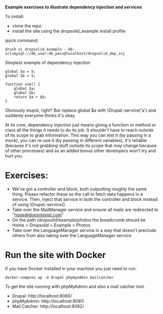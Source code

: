 **Example exercises to illustrate dependency injection and services**

To install:


 - clone the repo
 - install the site using the dropsolid_example install
   profile

quick command:

    drush si dropsolid_example --db-url=mysql://db_user:db_pass@localhost/dropsolid_dep_inj


Simplest example of dependency injection


    global $a = 5;
    global $b = 5;

    function sum() {
        global $a;
        global $b;
        return $a + $b;
    }


Obviously stupid, right?
But replace global $a with \\Drupal::service('a') and suddenly everyone thinks it's okay.

At its core, dependency injection just means giving a function or method or class all the things it needs
to do its job. It shouldn't have to reach outside of its scope to grab information. This way you can test it (by passing
in a mock), you can re-use it (by passing in different variables), it's reliable (because it's not grabbing
stuff outside its scope that may change because of other processes) and as an added bonus other developers won't try and
hurt you.


# Exercises:

- We've got a controller and block, both outputting roughly the same thing. Please refactor these so the call to fetch data happens in a service. Then, inject that service in both the controller and block instead of using \Drupal::service()
- Take over the MailManager service and ensure all mails are redirected to "nope@doesntexist.com"
- On the path /dropsolid/example/photos the breadcrumb should be Home > Dropsolid > Example > Photos
- Take over the LanguageManager service in a way that doesn't preclude others from also taking over the LanguageManager service

# Run the site with Docker

If you have Docker installed in your machine you just need to run:

```
docker-compose up -d drupal phpmyadmin mailcatcher
```

To get the site running with phpMyAdmin and also a mail catcher tool.

- Drupal: http://localhost:8080/
- phpMyAdmin: http://localhost:8081/
- Mail Catcher: http://localhost:8082/